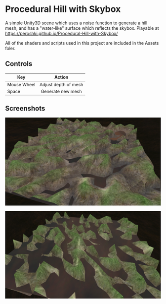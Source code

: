 # Procedural Hill with Skybox
A simple Unity3D scene which uses a noise function to generate a hill mesh, and has a "water-like" surface which reflects the skybox. Playable at https://peroshki.github.io/Procedural-Hill-with-Skybox/

All of the shaders and scripts used in this project are included in the Assets foler.

## Controls
| Key        | Action           |
| ------------- |:-------------:|
| Mouse Wheel      | Adjust depth of mesh |
| Space      | Generate new mesh     |

## Screenshots

![View 1](Screenshots/view1.png)

![View 2](Screenshots/view2.png)
